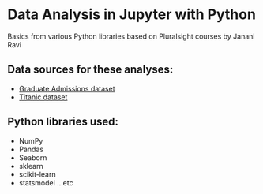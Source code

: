 # Data Analysis in Jupyter with Python

Basics from various Python libraries based on Pluralsight courses by Janani Ravi

## Data sources for these analyses:
- [Graduate Admissions dataset](https://www.kaggle.com/mohansacharya/graduate-admissions)
- [Titanic dataset](https://github.com/datasciencedojo/datasets)

## Python libraries used:
- NumPy
- Pandas
- Seaborn
- sklearn
- scikit-learn
- statsmodel ...etc
